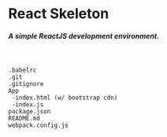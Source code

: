 # React Skeleton
##### A simple ReactJS development environment.
&nbsp;
 ```
.babelrc
.git 
.gitignore
App
  -index.html (w/ bootstrap cdn)
  -index.js
package.json
README.md
webpack.config.js
 ```
